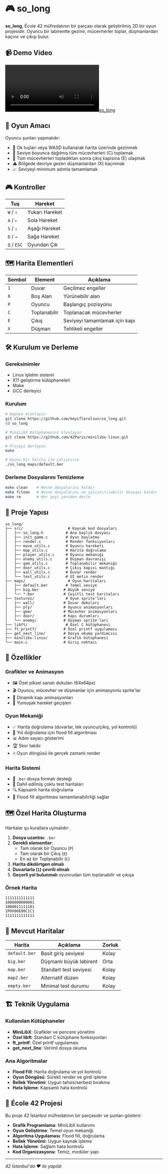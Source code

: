 # 🎮 so_long

**so_long**, École 42 müfredatının bir parçası olarak geliştirilmiş 2D bir oyun projesidir. Oyuncu bir labirentte gezinir, mücevherler toplar, düşmanlardan kaçınır ve çıkışı bulur.

## 📹 Demo Video

[![so_long](https://raw.githubusercontent.com/keyiflerolsun/so_long/master/.github/so_long.mp4)](#)

## 🎯 Oyun Amacı

Oyuncu şunları yapmalıdır:
- 🏃 Ok tuşları veya WASD kullanarak harita üzerinde gezinmek
- 💎 Seviye boyunca dağılmış tüm mücevherleri (C) toplamak
- 🚪 Tüm mücevherleri topladıktan sonra çıkış kapısına (E) ulaşmak
- ⚠️ Bölgede devriye gezen düşmanlardan (X) kaçınmak
- 📈 Seviyeyi minimum adımla tamamlamak

## 🎮 Kontroller

| Tuş | Hareket |
|-----|---------|
| `W` / `↑` | Yukarı Hareket |
| `A` / `←` | Sola Hareket |
| `S` / `↓` | Aşağı Hareket |
| `D` / `→` | Sağa Hareket |
| `Q` / `ESC` | Oyundan Çık |

## 🗺️ Harita Elementleri

| Sembol | Element | Açıklama |
|--------|---------|----------|
| `1` | Duvar | Geçilmez engeller |
| `0` | Boş Alan | Yürünebilir alan |
| `P` | Oyuncu | Başlangıç pozisyonu |
| `C` | Toplanabilir | Toplanacak mücevherler |
| `E` | Çıkış | Seviyeyi tamamlamak için kapı |
| `X` | Düşman | Tehlikeli engeller |

## 🛠️ Kurulum ve Derleme

### Gereksinimler
- Linux işletim sistemi
- X11 geliştirme kütüphaneleri
- Make
- GCC derleyici

### Kurulum
```bash
# Depoyu klonlayın
git clone https://github.com/keyiflerolsun/so_long.git
cd so_long

# MiniLibX Kütüphanesini klonlayın
git clone https://github.com/42Paris/minilibx-linux.git

# Projeyi derleyin
make

# Oyunu bir harita ile çalıştırın
./so_long maps/default.ber
```

### Derleme Dosyalarını Temizleme
```bash
make clean    # Nesne dosyalarını kaldır
make fclean   # Nesne dosyalarını ve çalıştırılabilir dosyayı kaldır
make re       # Her şeyi yeniden derle
```

## 📁 Proje Yapısı

```
so_long/
├── src/                    # Kaynak kod dosyaları
│   ├── so_long.h          # Ana başlık dosyası
│   ├── init_game.c        # Oyun başlatma
│   ├── render.c           # Render fonksiyonları
│   ├── move_utils.c       # Oyuncu hareketi
│   ├── map_utils.c        # Harita doğrulama
│   ├── player_utils.c     # Oyuncu mekaniği
│   ├── enemy_utils.c      # Düşman davranışı
│   ├── gem_utils.c        # Toplanabilir mekaniği
│   ├── door_utils.c       # Çıkış kapısı mantığı
│   ├── wall_utils.c       # Duvar render
│   └── text_utils.c       # UI metin render
├── maps/                   # Oyun haritaları
│   ├── default.ber        # Temel seviye
│   ├── big.ber           # Büyük seviye
│   └── *.ber             # Çeşitli test haritaları
├── textures/              # Oyun sprite'ları
│   ├── wall/             # Duvar dokuları
│   ├── ply/              # Oyuncu animasyonları
│   ├── gem/              # Mücevher animasyonları
│   ├── door/             # Kapı durumları
│   └── enemy/            # Düşman sprite'ları
├── libft/                 # Özel C kütüphanesi
├── ft_printf/            # Özel printf uygulaması
├── get_next_line/        # Dosya okuma yardımcısı
├── minilibx-linux/       # Grafik kütüphanesi
└── main.c                # Giriş noktası
```

## 🎨 Özellikler

### Grafikler ve Animasyon
- 🖼️ Özel piksel sanatı dokuları (64x64px)
- 🎬 Oyuncu, mücevher ve düşmanlar için animasyonlu sprite'lar
- 🚪 Dinamik kapı animasyonları
- 💫 Yumuşak hareket geçişleri

### Oyun Mekaniği
- ✅ Harita doğrulama (duvarlar, tek oyuncu/çıkış, yol kontrolü)
- 🔄 Yol doğrulama için flood fill algoritması
- 📊 Adım sayacı gösterimi
- 🏆 Skor takibi
- ⚡ Oyun döngüsü ile gerçek zamanlı render

### Harita Sistemi
- 📝 `.ber` dosya formatı desteği
- 🧪 Dahil edilmiş çoklu test haritaları
- 🔍 Kapsamlı harita doğrulama
- 🌊 Flood fill algoritması tamamlanabilirliği sağlar

## 🗺️ Özel Harita Oluşturma

Haritalar şu kurallara uymalıdır:
1. **Dosya uzantısı**: `.ber`
2. **Gerekli elementler**: 
   - Tam olarak bir Oyuncu (`P`)
   - Tam olarak bir Çıkış (`E`)
   - En az bir Toplanabilir (`C`)
3. **Harita dikdörtgen olmalı**
4. **Duvarlarla (`1`) çevrili olmalı**
5. **Geçerli yol bulunmalı** oyuncudan tüm toplanabilir ve çıkışa

### Örnek Harita
```
1111111111111
1000000000001
1000011111101
1P0X00E00C1C1
1111111111111
```

## 🧪 Mevcut Haritalar

| Harita | Açıklama | Zorluk |
|--------|----------|--------|
| `default.ber` | Basit giriş seviyesi | Kolay |
| `big.ber` | Düşmanlı büyük labirent | Orta |
| `map.ber` | Standart test seviyesi | Kolay |
| `map2.ber` | Alternatif düzen | Kolay |
| `empty.ber` | Minimal test durumu | Kolay |

## 🏗️ Teknik Uygulama

### Kullanılan Kütüphaneler
- **MiniLibX**: Grafikler ve pencere yönetimi
- **Özel libft**: Standart C kütüphane fonksiyonları
- **ft_printf**: Özel printf uygulaması
- **get_next_line**: Verimli dosya okuma

### Ana Algoritmalar
- **Flood Fill**: Harita doğrulama ve yol kontrolü
- **Oyun Döngüsü**: Sürekli render ve girdi işleme
- **Bellek Yönetimi**: Uygun tahsis/serbest bırakma
- **Hata İşleme**: Kapsamlı hata kontrolü

## 🤝 École 42 Projesi

Bu proje 42 İstanbul müfredatının bir parçasıdır ve şunları gösterir:
- **Grafik Programlama**: MiniLibX kullanımı
- **Oyun Geliştirme**: Temel oyun mekaniği
- **Algoritma Uygulaması**: Flood fill, doğrulama
- **Bellek Yönetimi**: Uygun kaynak işleme
- **Hata İşleme**: Sağlam hata kontrolü
- **Kod Organizasyonu**: Temiz, modüler yapı

---

*42 İstanbul'da ❤️ ile yapıldı*

